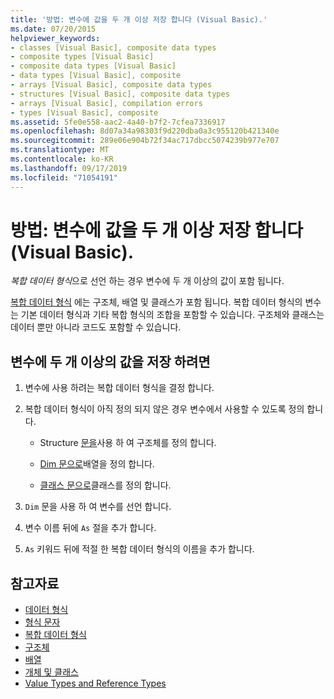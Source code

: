 ```yaml
---
title: '방법: 변수에 값을 두 개 이상 저장 합니다 (Visual Basic).'
ms.date: 07/20/2015
helpviewer_keywords:
- classes [Visual Basic], composite data types
- composite types [Visual Basic]
- composite data types [Visual Basic]
- data types [Visual Basic], composite
- arrays [Visual Basic], composite data types
- structures [Visual Basic], composite data types
- arrays [Visual Basic], compilation errors
- types [Visual Basic], composite
ms.assetid: 5fe0e558-aac2-4a40-b7f2-7cfea7336917
ms.openlocfilehash: 8d07a34a98303f9d220dba0a3c955120b421340e
ms.sourcegitcommit: 289e06e904b72f34ac717dbcc5074239b977e707
ms.translationtype: MT
ms.contentlocale: ko-KR
ms.lasthandoff: 09/17/2019
ms.locfileid: "71054191"
---
```

# <a name="how-to-hold-more-than-one-value-in-a-variable-visual-basic"></a>방법: 변수에 값을 두 개 이상 저장 합니다 (Visual Basic).

*복합 데이터 형식*으로 선언 하는 경우 변수에 두 개 이상의 값이 포함 됩니다.

[복합 데이터 형식](../../../../visual-basic/programming-guide/language-features/data-types/composite-data-types.md) 에는 구조체, 배열 및 클래스가 포함 됩니다. 복합 데이터 형식의 변수는 기본 데이터 형식과 기타 복합 형식의 조합을 포함할 수 있습니다. 구조체와 클래스는 데이터 뿐만 아니라 코드도 포함할 수 있습니다.

## <a name="to-hold-more-than-one-value-in-a-variable"></a>변수에 두 개 이상의 값을 저장 하려면

1. 변수에 사용 하려는 복합 데이터 형식을 결정 합니다.

2. 복합 데이터 형식이 아직 정의 되지 않은 경우 변수에서 사용할 수 있도록 정의 합니다.

    - Structure [문을](../../../../visual-basic/language-reference/statements/structure-statement.md)사용 하 여 구조체를 정의 합니다.

    - [Dim 문으로](../../../../visual-basic/language-reference/statements/dim-statement.md)배열을 정의 합니다.

    - [클래스 문으로](../../../../visual-basic/language-reference/statements/class-statement.md)클래스를 정의 합니다.

3. `Dim` 문을 사용 하 여 변수를 선언 합니다.

4. 변수 이름 뒤에 `As` 절을 추가 합니다.

5. `As` 키워드 뒤에 적절 한 복합 데이터 형식의 이름을 추가 합니다.

## <a name="see-also"></a>참고자료

- [데이터 형식](../../../../visual-basic/language-reference/data-types/index.md)
- [형식 문자](../../../../visual-basic/programming-guide/language-features/data-types/type-characters.md)
- [복합 데이터 형식](../../../../visual-basic/programming-guide/language-features/data-types/composite-data-types.md)
- [구조체](../../../../visual-basic/programming-guide/language-features/data-types/structures.md)
- [배열](../../../../visual-basic/programming-guide/language-features/arrays/index.md)
- [개체 및 클래스](../../../../visual-basic/programming-guide/language-features/objects-and-classes/index.md)
- [Value Types and Reference Types](../../../../visual-basic/programming-guide/language-features/data-types/value-types-and-reference-types.md)
